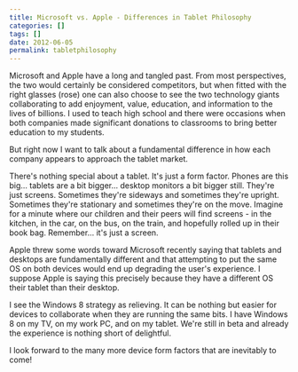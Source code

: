 ```yaml
---
title: Microsoft vs. Apple - Differences in Tablet Philosophy
categories: []
tags: []
date: 2012-06-05
permalink: tabletphilosophy
---
```


Microsoft and Apple have a long and tangled past. From most perspectives, the two would certainly be considered competitors, but when fitted with the right glasses (rose) one can also choose to see the two technology giants collaborating to add enjoyment, value, education, and information to the lives of billions. I used to teach high school and there were occasions when both companies made significant donations to classrooms to bring better education to my students.
<!-- xmore -->

But right now I want to talk about a fundamental difference in how each company appears to approach the tablet market.

There&#39;s nothing special about a tablet. It&#39;s just a form factor. Phones are this big... tablets are a bit bigger... desktop monitors a bit bigger still. They&#39;re just screens. Sometimes they&#39;re sideways and sometimes they&#39;re upright. Sometimes they&#39;re stationary and sometimes they&#39;re on the move. Imagine for a minute where our children and their peers will find screens - in the kitchen, in the car, on the bus, on the train, and hopefully rolled up in their book bag. Remember... it&#39;s just a screen.

Apple threw some words toward Microsoft recently saying that tablets and desktops are fundamentally different and that attempting to put the same OS on both devices would end up degrading the user&#39;s experience. I suppose Apple is saying this precisely because they have a different OS their tablet than their desktop.

I see the Windows 8 strategy as relieving. It can be nothing but easier for devices to collaborate when they are running the same bits. I have Windows 8 on my TV, on my work PC, and on my tablet. We&#39;re still in beta and already the experience is nothing short of delightful.

I look forward to the many more device form factors that are inevitably to come!